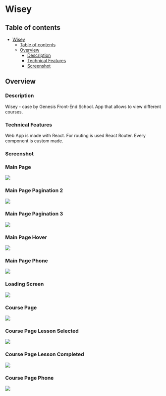 # Wisey

## Table of contents

-   [Wisey](#wisey)
    -   [Table of contents](#table-of-contents)
    -   [Overview](#overview)
        -   [Description](#description)
        -   [Technical Features](#technical-features)
        -   [Screenshot](#screenshot)

## Overview

### Description

Wisey - case by Genesis Front-End School. App that allows to view different courses.

### Technical Features

Web App is made with React. For routing is used React Router. Every component is custom made.

### Screenshot

### Main Page

![](./Screenshoots/Main%20Page.png)

### Main Page Pagination 2

![](./Screenshoots/Main%20Page%202.png)

### Main Page Pagination 3

![](./Screenshoots/Main%20Page%203.png)

### Main Page Hover

![](./Screenshoots/Main%20Page%20Hover.png)

### Main Page Phone

![](./Screenshoots/Main%20Page%20Phone.png)

### Loading Screen

![](./Screenshoots/Loading%20Screen.png)

### Course Page

![](./Screenshoots/Course%20Page.png)

### Course Page Lesson Selected

![](./Screenshoots/Course%20Page%20Lesson%20Selected.png)

### Course Page Lesson Completed

![](./Screenshoots/Course%20Page%20Lesson%20Completed.png)

### Course Page Phone

![](./Screenshoots/Course%20Page%20Phone.png)

